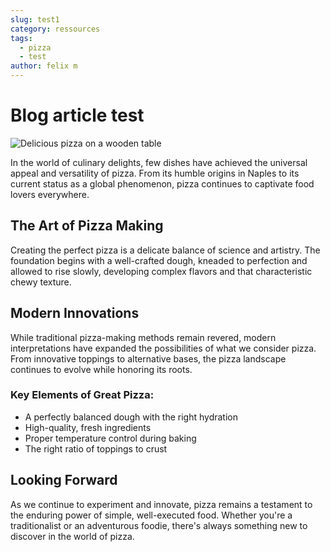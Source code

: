 ```yaml
---
slug: test1
category: ressources
tags:
  - pizza
  - test
author: felix m
---
```


# Blog article test

![Delicious pizza on a wooden table](../christian-perner-vXzd4IH4c-unsplash.jpg)

In the world of culinary delights, few dishes have achieved the universal appeal and versatility of pizza. From its humble origins in Naples to its current status as a global phenomenon, pizza continues to captivate food lovers everywhere.

## The Art of Pizza Making

Creating the perfect pizza is a delicate balance of science and artistry. The foundation begins with a well-crafted dough, kneaded to perfection and allowed to rise slowly, developing complex flavors and that characteristic chewy texture.

## Modern Innovations

While traditional pizza-making methods remain revered, modern interpretations have expanded the possibilities of what we consider pizza. From innovative toppings to alternative bases, the pizza landscape continues to evolve while honoring its roots.

### Key Elements of Great Pizza:
- A perfectly balanced dough with the right hydration
- High-quality, fresh ingredients
- Proper temperature control during baking
- The right ratio of toppings to crust

## Looking Forward

As we continue to experiment and innovate, pizza remains a testament to the enduring power of simple, well-executed food. Whether you're a traditionalist or an adventurous foodie, there's always something new to discover in the world of pizza.
